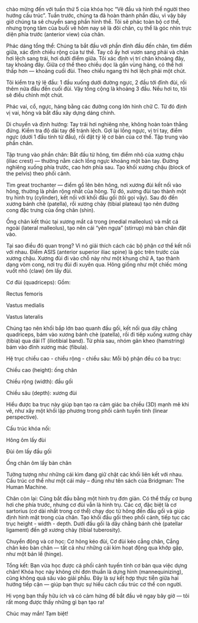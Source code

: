 chào mừng đến với tuần thứ 5 của khóa học “Vẽ đầu và hình thể người theo hướng cấu trúc”.
Tuần trước, chúng ta đã hoàn thành phần đầu, vì vậy bây giờ chúng ta sẽ chuyển sang phần hình thể. Tôi sẽ phác toàn bộ cơ thể, nhưng trọng tâm của buổi vẽ hôm nay sẽ là đôi chân, cụ thể là góc nhìn trực diện phía trước (anterior view) của chân.

Phác dáng tổng thể:
Chúng ta bắt đầu với phần đỉnh đầu đến chân, tìm điểm giữa, xác định chiều rộng của tư thế. Tay cô ấy hơi vươn sang phải và chân hơi lệch sang trái, hơi dưới điểm giữa. Tôi xác định vị trí chân khoảng đây, tay khoảng đây. Giữa cơ thể theo chiều dọc là gần vùng háng, có thể hơi thấp hơn — khoảng cuối đùi. Theo chiều ngang thì hơi lệch phải một chút.

Tôi kiểm tra tỷ lệ đầu:
1 đầu xuống dưới đường ngực,
2 đầu tới đỉnh đùi,
rồi thêm nửa đầu đến cuối đùi. Vậy tổng cộng là khoảng 3 đầu. Nếu hơi to, tôi sẽ điều chỉnh một chút.

Phác vai, cổ, ngực, háng bằng các đường cong lớn hình chữ C. Từ đó định vị vai, hông và bắt đầu xây dựng dáng chính.

Di chuyển và định hướng:
Tay trái hơi nghiêng nhẹ, không hoàn toàn thẳng đứng. Kiểm tra độ dài tay để tránh lệch. Gợi lại lồng ngực, vị trí tay, điểm ngực (dưới 1 đầu tính từ đầu), rồi đặt tỷ lệ cơ bản của cơ thể. Tập trung vào phần chân.

Tập trung vào phần chân:
Bắt đầu từ hông, tìm điểm nhô của xương chậu (iliac crest) — thường nằm cách lồng ngực khoảng một bàn tay. Đường nghiêng xuống phía trước, cao hơn phía sau. Tạo khối xương chậu (block of the pelvis) theo phối cảnh.

Tìm great trochanter — điểm gồ lên bên hông, nơi xương đùi kết nối vào hông, thường là phần rộng nhất của hông. Từ đó, xương đùi tạo thành một trụ hình trụ (cylinder), kết nối với khối đầu gối (tôi gọi vậy). Sau đó đến xương bánh chè (patella), rồi xương chày (tibial plateau) tạo nên đường cong đặc trưng của ống chân (shin).

Ống chân kết thúc tại xương mắt cá trong (medial malleolus) và mắt cá ngoài (lateral malleolus), tạo nên cái “yên ngựa” (stirrup) mà bàn chân đặt vào.

Tại sao điều đó quan trọng?
Vì nó giải thích cách các bộ phận cơ thể kết nối với nhau.
Điểm ASIS (anterior superior iliac spine) là góc trên trước của xương chậu. Xương đùi đi vào chỗ này như một khung chữ A, tạo thành dạng vòm cong, nơi trụ đùi đi xuyên qua. Hông giống như một chiếc móng vuốt nhỏ (claw) ôm lấy đùi.

Cơ đùi (quadriceps):
Gồm:

Rectus femoris

Vastus medialis

Vastus lateralis

Chúng tạo nên khối bắp lớn bao quanh đầu gối, kết nối qua dây chằng quadriceps, bám vào xương bánh chè (patella), rồi đi tiếp xuống xương chày (tibia) qua dải IT (iliotibial band).
Từ phía sau, nhóm gân kheo (hamstring) bám vào đỉnh xương mác (fibula).

Hệ trục chiều cao - chiều rộng - chiều sâu:
Mỗi bộ phận đều có ba trục:

Chiều cao (height): ống chân

Chiều rộng (width): đầu gối

Chiều sâu (depth): xương đùi

Hiểu được ba trục này giúp bạn tạo ra cảm giác ba chiều (3D) mạnh mẽ khi vẽ, như xây một khối lập phương trong phối cảnh tuyến tính (linear perspective).

Cấu trúc khóa nối:

Hông ôm lấy đùi

Đùi ôm lấy đầu gối

Ống chân ôm lấy bàn chân

Tưởng tượng như những cái kìm đang giữ chặt các khối liên kết với nhau. Cấu trúc cơ thể như một cái máy – đúng như tên sách của Bridgman: The Human Machine.

Chân còn lại:
Cũng bắt đầu bằng một hình trụ đơn giản. Có thể thấy cơ bụng hơi che phía trước, nhưng cơ đùi vẫn là hình trụ. Các cơ, đặc biệt là cơ sartorius (cơ dài nhất trong cơ thể) chạy dọc từ hông đến đầu gối và giúp định hình mặt trong của chân.
Tạo khối đầu gối theo phối cảnh, tiếp tục các trục height - width - depth. Dưới đầu gối là dây chằng bánh chè (patellar ligament) đến gờ xương chày (tibial tuberosity).

Chuyển động và cơ học:
Cơ hông kéo đùi,
Cơ đùi kéo cẳng chân,
Cẳng chân kéo bàn chân — tất cả như những cái kìm hoạt động qua khớp gập, như một bản lề (hinge).

Tổng kết:
Bạn vừa học được cả phối cảnh tuyến tính cơ bản qua việc dựng chân!
Khóa học này không chỉ đơn thuần là dựng hình (mannequinizing), cũng không quá sâu vào giải phẫu. Đây là sự kết hợp thực tiễn giữa hai hướng tiếp cận — giúp bạn thực sự hiểu cách cấu trúc cơ thể con người.

Hi vọng bạn thấy hữu ích và có cảm hứng để bắt đầu vẽ ngay bây giờ — tôi rất mong được thấy những gì bạn tạo ra!

Chúc may mắn!
Tạm biệt!

